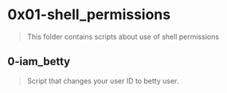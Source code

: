 # 0x01-shell_permissions
> This folder contains scripts about use of shell permissions

## 0-iam_betty
> Script that changes your user ID to betty user.
